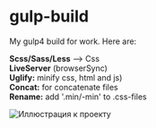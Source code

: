 # gulp-build
My gulp4 build for work. Here are:  

**Scss/Sass/Less** —> Css  
**LiveServer** (browserSync)  
**Uglify:** minify css, html and js)  
**Concat:** for concatenate files  
**Rename:** add '.min/-min' to .css-files  
  
  ![Иллюстрация к проекту](https://github.com/kormadsql/gulp-build/gulp4-pic.png)
